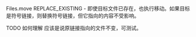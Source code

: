Files.move
REPLACE_EXISTING - 即使目标文件已存在，也执行移动。如果目标是符号链接，则替换符号链接，但它指向的内容不受影响。

TODO 如何理解
应该是说原链接指向的文件不变，可测试。